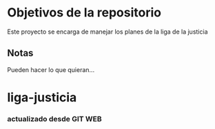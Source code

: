 # Objetivos de la repositorio

Este proyecto se encarga de manejar los planes de la liga de la justicia


## Notas
Pueden hacer lo que quieran...
# liga-justicia


### actualizado desde GIT WEB


